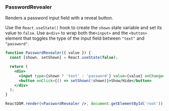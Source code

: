 ### PasswordRevealer

Renders a password input field with a reveal button.

Use the `React.useState()` hook to create the `shown` state variable and set its value to `false`.
Use a`<div>` to wrap both the`<input>` and the `<button>` element that toggles the type of the input field between `"text"` and `"password"`.

```jsx
function PasswordRevealer({ value }) {
  const [shown, setShown] = React.useState(false);

  return (
    <div>
      <input type={shown ? 'text' : 'password'} value={value} onChange={() => {}} />
      <button onClick={() => setShown(!shown)}>Show/Hide</button>
    </div>
  );
}
```

```jsx
ReactDOM.render(<PasswordRevealer />, document.getElementById('root'));
```

<!--tags: input,state -->

<!--expertise: 0 -->
